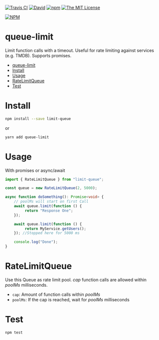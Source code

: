 [![Travis CI](https://img.shields.io/travis/havsar/limit-queue.svg)](https://travis-ci.org/havsar/limit-queue) 
[![David](https://img.shields.io/david/havsar/limit-queue.svg)](https://david-dm.org/havsar/limit-queue)
[![npm](https://img.shields.io/npm/v/limit-queue.svg)](https://www.npmjs.org/package/limit-queue)
[![The MIT License](https://img.shields.io/npm/l/limit-queue.svg)](http://opensource.org/licenses/MIT)

[![NPM](https://nodei.co/npm/queue-limit.png?downloads=true&downloadRank=true&stars=true)](https://nodei.co/npm/queue-limit/)

# queue-limit
Limit function calls with a timeout. Useful for rate limiting against services (e.g. TMDB). Supports promises.

<!-- TOC depthTo:2 -->

- [queue-limit](#queue-limit)
- [Install](#install)
- [Usage](#usage)
- [RateLimitQueue](#ratelimitqueue)
- [Test](#test)

<!-- /TOC -->

# Install
```bash
npm install --save limit-queue
```
or
```bash
yarn add queue-limit
```

# Usage
With promises or async/await
```ts
import { RateLimitQueue } from "limit-queue";

const queue = new RateLimitQueue(2, 5000);

async function doSomething(): Promise<void> { 
    // poolMs will start on first Call
    await queue.limit(function () {
         return "Response One";  
    }); 

    await queue.limit(function () {
         return MyService.getUsers(); 
    }); //Stopped here for 5000 ms

    console.log("Done");
}
```

# RateLimitQueue
Use this Queue as rate limit pool. *cap* function calls are allowed within *poolMs* milliseconds.
- `cap`: Amount of function calls within *poolMs*
- `poolMs`: If the cap is reached, wait for *poolMs* milliseconds 
# Test
```bash
npm test
```